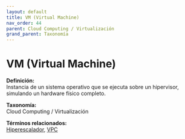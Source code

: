 ```yaml
---
layout: default
title: VM (Virtual Machine)
nav_order: 44
parent: Cloud Computing / Virtualización
grand_parent: Taxonomía
---
```


# VM (Virtual Machine)

**Definición:**  
Instancia de un sistema operativo que se ejecuta sobre un hipervisor, simulando un hardware físico completo.

**Taxonomía:**  
Cloud Computing / Virtualización

**Términos relacionados:**  
[Hiperescalador](https://maleniski.github.io/diccionario-angl-tec-mx/docs/taxonomia/cloud--computing--/--virtualización/hiperescalador.html), [VPC](https://maleniski.github.io/diccionario-angl-tec-mx/docs/taxonomia/cloud--computing--/--virtualización/vpc.html)
